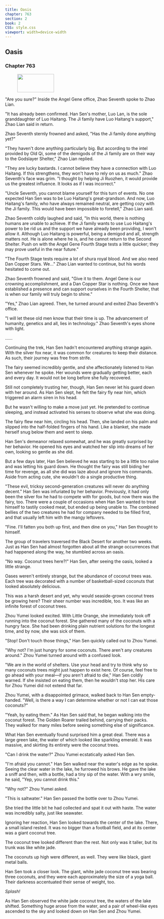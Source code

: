 ```yaml
---
title: Oasis
chapter: 763
section: 2
book: 2
CSS: style.css
viewport: width=device-width
---
```


## Oasis

### Chapter 763

<figure>
	<img src="../Images/gem.gif" alt="" id="gem" width="120" height="60" />
</figure>

"Are you sure?" Inside the Angel Gene office, Zhao Seventh spoke to Zhao Lian.

"It has already been confirmed. Han Sen's mother, Luo Lan, is the sole granddaughter of Luo Haitang. The Ji family have Luo Haitang's support," Zhao Lian said in return.

Zhao Seventh sternly frowned and asked, "Has the Ji family done anything yet?"

"They haven't done anything particularly big. But according to the intel provided by Old Qi, some of the demigods of the Ji family are on their way to the Godslayer Shelter," Zhao Lian replied.

"They are lucky bastards. I cannot believe they have a connection with Luo Haitang. If this strengthens, they won't have to rely on us as much." Zhao Seventh's face was grim. "I thought by helping Ji Ruozhen, it would provide us the greatest influence. It looks as if I was incorrect."

"Uncle Seventh, you cannot blame yourself for this turn of events. No one expected Han Sen was to be Luo Haitang's great-grandson. And now, Luo Haitang's family, who have always remained neutral, are getting cozy with the Ji family. This would have been impossible to foretell," Zhao Lian said.

Zhao Seventh coldly laughed and said, "In this world, there is nothing humans are unable to achieve. If the Ji family wants to use Luo Haitang's power to be rid us and the support we have already been providing, I won't allow it. Although Luo Haitang is powerful, being a demigod and all, strength matters not. He is alone where he is, and he cannot return to the Second Shelter. Push on with the Angel Gene Fourth Stage tests a little quicker; they may prove useful in the near future."

"The Fourth Stage tests require a lot of shura royal blood. And we also need Dan Copper Stars. We..." Zhao Lian wanted to continue, but his words hesitated to come out.

Zhao Seventh frowned and said, "Give it to them. Angel Gene is our crowning accomplishment, and a Dan Copper Star is nothing. Once we have established a presence and can support ourselves in the Fourth Shelter, that is when our family will truly begin to shine."

"Yes," Zhao Lian agreed. Then, he turned around and exited Zhao Seventh's office.

"I will let these old men know that their time is up. The advancement of humanity, genetics and all, lies in technology." Zhao Seventh's eyes shone with light.

…...

Continuing the trek, Han Sen hadn't encountered anything strange again. With the silver fox near, it was common for creatures to keep their distance. As such, their journey was free from strife.

The fairy seemed incredibly gentle, and she affectionately listened to Han Sen whenever he spoke. Her wounds were gradually getting better, each and every day. It would not be long before she fully recovered.

Still not completely trusting her, though, Han Sen never let his guard down with her around. As Han Sen slept, he felt the fairy fly near him, which triggered an alarm siren in his head.

But he wasn't willing to make a move just yet. He pretended to continue sleeping, and instead activated his senses to observe what she was doing.

The fairy flew near him, circling his head. Then, she landed on his palm and slipped into the half-folded fingers of his hand. Like a blanket, she made herself snug below them and went to sleep.

Han Sen's demeanor relaxed somewhat, and he was greatly surprised by her behavior. He opened his eyes and watched her slip into dreams of her own, looking so gentle as she did.

But a few days later, Han Sen believed he was starting to be a little too naïve and was letting his guard down. He thought the fairy was still biding her time for revenge, as all she did was laze about and ignore his commands. Aside from acting cute, she wouldn't do a single productive thing.

"These evil, tricksy second-generation creatures will never do anything decent." Han Sen was infuriated by her behavior. Previously, it had only been the silver fox he had to compete with for goods, but now there was the fairy, too. There were a couple of occasions when Han Sen wanted to treat himself to tastily cooked meat, but ended up being unable to. The combined bellies of the two creatures he had for company needed to be filled first, and that usually left him with the mangy leftovers.

"Fine. I'll fatten you both up first, and then dine on you," Han Sen thought to himself.

The group of travelers traversed the Black Desert for another two weeks. Just as Han Sen had almost forgotten about all the strange occurrences that had happened along the way, he stumbled across an oasis.

"No way. Coconut trees here?!" Han Sen, after seeing the oasis, looked a little strange.

Oases weren't entirely strange, but the abundance of coconut trees was. Each tree was decorated with a number of basketball-sized coconuts that looked absolutely delicious.

This was a harsh desert and yet, why would seaside-grown coconut trees be growing here? Their sheer number was incredible, too. It was like an infinite forest of coconut trees.

Zhou Yumei looked excited. With Little Orange, she immediately took off running into the coconut forest. She gathered many of the coconuts with a hungry face. She had been drinking plain nutrient solutions for the longest time, and by now, she was sick of them.

"Stop! Don't touch those things," Han Sen quickly called out to Zhou Yumei.

"Why not? I'm just hungry for some coconuts. There aren't any creatures around." Zhou Yumei turned around with a confused look.

"We are in the world of shelters. Use your head and try to think why so many coconuts trees might just happen to exist here. Of course, feel free to go ahead with your meal—if you aren't afraid to die," Han Sen coldly warned. If she insisted on eating them, then he wouldn't stop her. His care for Zhou Yumei did not extend that far.

Zhou Yumei, with a disappointed grimace, walked back to Han Sen empty-handed. "Well, is there a way I can determine whether or not I can eat those coconuts?"

"Yeah, by eating them." As Han Sen said that, he began walking into the coconut forest. The Golden Roarer trailed behind, carrying their packs. They walked for many miles before seeing something else of significance.

What Han Sen eventually found surprised him a great deal. There was a large green lake, the water of which looked like sparkling emerald. It was massive, and skirting its entirety were the coconut trees.

"Can I drink the water?" Zhou Yumei ecstatically asked Han Sen.

"I'm afraid you cannot." Han Sen walked near the water's edge as he spoke. Seeing the clear water in the lake, he furrowed his brows. He gave the lake a sniff and then, with a bottle, had a tiny sip of the water. With a wry smile, he said, "Yep, you cannot drink this."

"Why not?" Zhou Yumei asked.

"This is saltwater." Han Sen passed the bottle over to Zhou Yumei.

She tried the little bit he had collected and spat it out with haste. The water was incredibly salty, just like seawater.

Ignoring her reaction, Han Sen looked towards the center of the lake. There, a small island rested. It was no bigger than a football field, and at its center was a giant coconut tree.

The coconut tree looked different than the rest. Not only was it taller, but its trunk was like white jade.

The coconuts up high were different, as well. They were like black, giant metal balls.

Han Sen took a closer look. The giant, white jade coconut tree was bearing three coconuts, and they were each approximately the size of a yoga ball. Their darkness accentuated their sense of weight, too.

*Splash!*

As Han Sen observed the white jade coconut tree, the waters of the lake shifted. Something huge arose from the water, and a pair of wheel-like eyes ascended to the sky and looked down on Han Sen and Zhou Yumei.